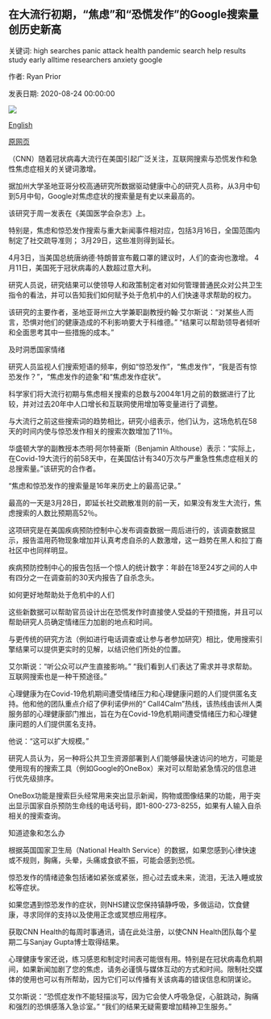 ## 在大流行初期，“焦虑”和“恐慌发作”的Google搜索量创历史新高

关键词: high searches panic attack health pandemic search help results study early alltime researchers anxiety google

作者: Ryan Prior

发表日期: 2020-08-24 00:00:00

![](https://cdn.cnn.com/cnnnext/dam/assets/200821165243-panic-attack-search-engine-results-restricted-super-tease.jpg)

[English](%22Anxiety%22%20and%20%22panic%20attack%22%20Google%20searches%20were%20at%20an%20all-time%20high%20early%20in%20the%20pandemic.md)

[原网页](https://edition.cnn.com/2020/08/24/health/panic-attack-internet-search-coronavirus-trnd-wellness/index.html)

（CNN）随着冠状病毒大流行在美国引起广泛关注，互联网搜索与恐慌发作和急性焦虑症相关的关键词激增。

据加州大学圣地亚哥分校高通研究所数据驱动健康中心的研究人员称，从3月中旬到5月中旬，Google对焦虑症状的搜索量是有史以来最高的。

该研究于周一发表在《美国医学会杂志》上。

特别是，焦虑和惊恐发作搜索与重大新闻事件相对应，包括3月16日，全国范围内制定了社交疏导准则； 3月29日，这些准则得到延长。

4月3日，当美国总统唐纳德·特朗普宣布戴口罩的建议时，人们的查询也激增。 4月11日，美国死于冠状病毒的人数超过意大利。

研究人员说，研究结果可以使领导人和政策制定者对如何管理普通民众对公共卫生指令的看法，并可以告知我们如何赋予处于危机中的人们快速寻求帮助的权力。

该研究的主要作者，圣地亚哥州立大学兼职副教授约翰·艾尔斯说：“对某些人而言，恐惧对他们的健康造成的不利影响要大于科维德。” “结果可以帮助领导者倾听和全面思考其中一些措施的成本。”

及时洞悉国家情绪

研究人员监视人们搜索短语的频率，例如“惊恐发作”，“焦虑发作”，“我是否有惊恐发作？”，“焦虑发作的迹象”和“焦虑发作症状”。

科学家们将大流行初期与焦虑相关搜索的总数与2004年1月之前的数据进行了比较，并对过去20年中人口增长和互联网使用增加等变量进行了调整。

与大流行之前这些搜索词的趋势相比，研究小组表示，他们认为，这场危机在58天的时间内使与惊恐发作相关的搜索次数增加了11％。

华盛顿大学的副教授本杰明·阿尔特豪斯（Benjamin Althouse）表示：“实际上，在Covid-19大流行的前58天中，在美国估计有340万次与严重急性焦虑症相关的总搜索量。”该研究的合作者。

“焦虑和惊恐发作的搜索量是16年来历史上的最高记录。”

最高的一天是3月28日，即延长社交疏散准则的前一天，如果没有发生大流行，焦虑搜索的人数比预期高52％。

这项研究是在美国疾病预防控制中心发布调查数据一周后进行的，该调查数据显示，报告滥用药物现象增加并认真考虑自杀的人数激增，这一趋势在黑人和拉丁裔社区中也同样明显。

疾病预防控制中心的报告包括一个惊人的统计数字：年龄在18至24岁之间的人中有四分之一在调查前的30天内报告了自杀念头。

如何更好地帮助处于危机中的人们

这些新数据可以帮助官员设计出在恐慌发作时直接使人受益的干预措施，并且可以帮助研究人员确定情绪压力加剧的地点和时间。

与更传统的研究方法（例如进行电话调查或让参与者参加研究）相比，使用搜索引擎结果可以提供更实时的见解，以结识他们所处的位置。

艾尔斯说：“听公众可以产生直接影响。” “我们看到人们表达了需求并寻求帮助。互联网搜索也是一种干预途径。”

心理健康为在Covid-19危机期间遭受情绪压力和心理健康问题的人们提供匿名支持。他和他的团队重点介绍了伊利诺伊州的“ Call4Calm”热线，该热线由该州人类服务部的心理健康部门推出，旨在为在Covid-19危机期间遭受情绪压力和心理健康问题的人们提供匿名支持。

他说：“这可以扩大规模。”

研究人员认为，另一种将公共卫生资源部署到人们能够最快速访问的地方，可能是使用现有的搜索工具（例如Google的OneBox）来对可以帮助紧急情况的信息进行优先级排序。

OneBox功能是搜索巨头经常用来突出显示新闻，购物或图像结果的功能，用于突出显示国家自杀预防生命线的电话号码，即1-800-273-8255，如果有人输入自杀相关的搜索查询。

知道迹象和怎么办

根据英国国家卫生局（National Health Service）的数据，如果您感到心律快速或不规则，胸痛，头晕，头痛或食欲不振，可能会感到恐慌。

惊恐发作的情绪迹象包括诸如紧张或紧张，担心过去或未来，流泪，无法入睡或放松等症状。

如果您遇到惊恐发作的症状，则NHS建议您保持镇静呼吸，多做运动，饮食健康，寻求同伴的支持以及使用正念或冥想应用程序。

获取CNN Health的每周时事通讯，请在此处注册，以使CNN Health团队每个星期二与Sanjay Gupta博士取得结果。

心理健康专家还说，练习感恩和制定时间表可能很有用。特别是在冠状病毒危机期间，如果新闻加剧了您的焦虑，请务必谨慎与媒体互动的方式和时间。限制社交媒体的使用也可以有所帮助，因为它们可以传播有关该病毒的错误信息和阴谋论。

艾尔斯说：“恐慌症发作不能轻描淡写，因为它会使人呼吸急促，心脏跳动，胸痛和强烈的恐惧感落入急诊室。” “我们的结果无疑需要增加精神卫生服务。”